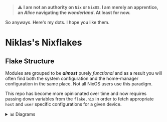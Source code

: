 > :warning: **I am not an authority on `Nix` or `NixOS`. I am merely an apprentice, an *Alice* navigating the *wonderland*. At least for now.**

So anyways. Here's my dots. I hope you like them.

# Niklas's Nixflakes

## Flake Structure
Modules are grouped to be ***almost*** purely *functional* and as a result you will often find both the system configuration and the home-manager configuration in the same place. Not all NixOS users use this paradigm.

This repo has become more opinionated over time and now requires passing down variables from the `flake.nix` in order to fetch appropriate `host` and `user` specific configurations for a given device.

<details>
<summary>📊 Diagrams</summary>

![Flake Structure](docs/media/FlakeStructure10.png)
Disclaimer: This image is from [erictossell](https://github.com/erictossell) and overall the project is heavily inspired by his config so check him out too
</details> 
